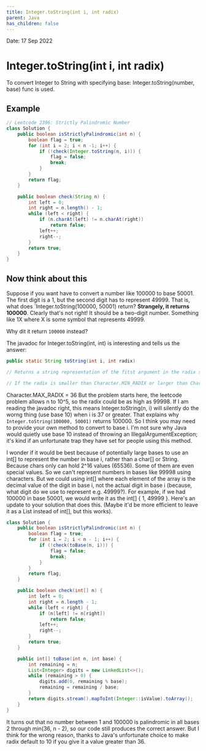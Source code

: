 ```yaml
---
title: Integer.toString(int i, int radix)
parent: Java
has_children: false
---
```

Date: 17 Sep 2022

# Integer.toString(int i, int radix)
To convert Integer to String with specifying base: Integer.toString(number, base) func is used.

## Example
```java
// Leetcode 2396: Strictly Palindromic Number
class Solution {
    public boolean isStrictlyPalindromic(int n) {
        boolean flag = true;
        for (int i = 2; i < n -1; i++) {
            if (!check(Integer.toString(n, i))) {
                flag = false;
                break;
            }
        }
        return flag;
    }

    public boolean check(String n) {
        int left = 0;
        int right = n.length() - 1;
        while (left < right) {
            if (n.charAt(left) != n.charAt(right))
                return false;
            left++;
            right--;
        }
        return true;
    }
}
```
## Now think about this
Suppose if you want have to convert a number like 100000 to base 50001. The first digit is a 1, but the second digit has to represent 49999. That is, what does `Integer.toString(100000, 50001) return? **Strangely, it returns 100000**. Clearly that's not right! It should be a two-digit number. Something like 1X where X is some symbol that represents 49999. 

Why dit it return `100000` instead?

The javadoc for Integer.toString(int, int) is interesting and tells us the answer:

```java
public static String toString(int i, int radix)

// Returns a string representation of the fitst argument in the radix specified by the second argument.

// If the radix is smaller than Character.MIN_RADIX or larger than Character.MAX_RADIX, then the radix 10 is used instead.
```
Character.MAX_RADIX = 36
But the problem starts here, the leetcode problem allows n to 10^5, so the radix could be as high as 99998. If I am reading the javadoc right, this means Integer.toString(n, i) will silently do the worng thing (use base 10) when i is 37 or greater. That explains why `Integer.toString(100000, 50001)` returns 100000. So I think you may need to provide your own method to convert to base i. I'm not sure why Java would quietly use base 10 instead of throwing an IllegalArgumentException; it's kind if an unfortunate trap they have set for people using this method.

I wonder if it would be best because of potentially large bases to use an int[] to represent the number in base i, rather than a char[] or String. Because chars only can hold 2^16 values (65536). Some of them are even special values. So we can't represent numbers in bases like 99998 using characters. But we could using int[] where each element of the array is the decimal value of the digit in base i, not the actual digit in base i (because, what digit do we use to represent e.g. 49999?). For example, if we had 100000 in base 50001, we would write it as the int[] { 1, 49999 }. Here's an update to your solution that does this. (Maybe it'd be more efficient to leave it as a List instead of int[], but this works).

```java
class Solution {
    public boolean isStrictlyPalindromic(int n) {
        boolean flag = true;
        for (int i = 2; i < n - 1; i++) {
            if (!check(toBase(n, i))) {
                flag = false;
                break;
            }
        }
        return flag;
    }

    public boolean check(int[] n) {
        int left = 0;
        int right = n.length - 1;
        while (left < right) {
            if (n[left] != n[right])
                return false;
            left++;
            right--;
        }
        return true;
    }

    public int[] toBase(int n, int base) {
        int remaining = n;
        List<Integer> digits = new LinkedList<>();
        while (remaining > 0) {
            digits.add(0, remaining % base);
            remaining = remaining / base;
        }
        return digits.stream().mapToInt(Integer::isValue).toArray();
    }
}
```

It turns out that no number between 1 and 100000 is palindromic in all bases 2 through min(36, n - 2), so our code still produces the correct answer. But I think for the wrong reason, thanks to Java's unfortunate choice to make radix default to 10 if you give it a value greater than 36.
